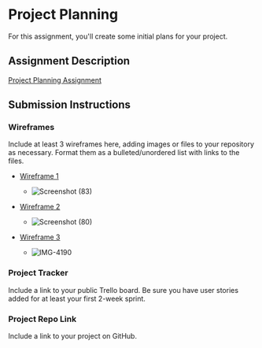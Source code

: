 # Project Planning
For this assignment, you'll create some initial plans for your project.

## Assignment Description
[Project Planning Assignment](https://education.launchcode.org/liftoff/modules/assignments/project-planning)

## Submission Instructions

### Wireframes

Include at least 3 wireframes here, adding images or files to your repository as necessary. Format them as a bulleted/unordered list with links to the files.

* [Wireframe 1](https://user-images.githubusercontent.com/74880884/117075446-6fa7c700-acfa-11eb-8077-92072bff6b4b.png)
    * ![Screenshot (83)](https://user-images.githubusercontent.com/74880884/117075446-6fa7c700-acfa-11eb-8077-92072bff6b4b.png)
    
* [Wireframe 2](https://user-images.githubusercontent.com/74880884/117087802-32e9c900-ad16-11eb-99d9-91dd770885cd.png)
    * ![Screenshot (80)](https://user-images.githubusercontent.com/74880884/117087802-32e9c900-ad16-11eb-99d9-91dd770885cd.png)

* [Wireframe 3](https://user-images.githubusercontent.com/74880884/117087884-6c223900-ad16-11eb-9add-ec0aa48149bf.jpg)
    * ![IMG-4190](https://user-images.githubusercontent.com/74880884/117087884-6c223900-ad16-11eb-9add-ec0aa48149bf.jpg)


### Project Tracker

Include a link to your public Trello board. Be sure you have user stories added for at least your first 2-week sprint.

### Project Repo Link

Include a link to your project on GitHub.
